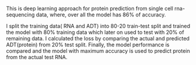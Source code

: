 This is deep learning approach for protein prediction from single cell rna-sequencing data, where, over all the model has 86% of accuracy.


I split the training data( RNA and ADT) into 80-20 train-test split and trained the model with 80% training data which later on used to test with 20% of remaining data. I calculated the loss by comparing the actual and predicted ADT(protein) from 20% test split. Finally, the model performance is compared and the model with maximum accuracy is used to predict protein from the actual test RNA.
